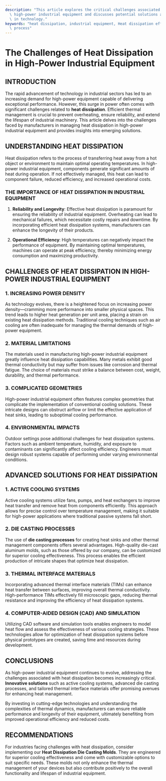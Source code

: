 ```yaml
---
description: "This article explores the critical challenges associated with heat dissipation in\
  \ high-power industrial equipment and discusses potential solutions and advancements\
  \ in technology."
keywords: "heat dissipation, industrial equipment, Heat dissipation efficiency, Die casting\
  \ process"
---
```

# The Challenges of Heat Dissipation in High-Power Industrial Equipment

## INTRODUCTION

The rapid advancement of technology in industrial sectors has led to an increasing demand for high-power equipment capable of delivering exceptional performance. However, this surge in power often comes with significant challenges related to **heat dissipation**. Efficient thermal management is crucial to prevent overheating, ensure reliability, and extend the lifespan of industrial machinery. This article delves into the challenges faced by manufacturers in managing heat dissipation in high-power industrial equipment and provides insights into emerging solutions.

## UNDERSTANDING HEAT DISSIPATION

Heat dissipation refers to the process of transferring heat away from a hot object or environment to maintain optimal operating temperatures. In high-power industrial equipment, components generate significant amounts of heat during operation. If not effectively managed, this heat can lead to component failure, reduced efficiency, and increased operational costs.

### THE IMPORTANCE OF HEAT DISSIPATION IN INDUSTRIAL EQUIPMENT

1. **Reliability and Longevity**: Effective heat dissipation is paramount for ensuring the reliability of industrial equipment. Overheating can lead to mechanical failures, which necessitate costly repairs and downtime. By incorporating efficient heat dissipation systems, manufacturers can enhance the longevity of their products.

2. **Operational Efficiency**: High temperatures can negatively impact the performance of equipment. By maintaining optimal temperatures, machines can operate at peak efficiency, thereby minimizing energy consumption and maximizing productivity.

## CHALLENGES OF HEAT DISSIPATION IN HIGH-POWER INDUSTRIAL EQUIPMENT

### 1. INCREASING POWER DENSITY

As technology evolves, there is a heightened focus on increasing power density—cramming more performance into smaller physical spaces. This trend leads to higher heat generation per unit area, placing a strain on existing heat dissipation methods. Traditional cooling techniques such as air cooling are often inadequate for managing the thermal demands of high-power equipment.

### 2. MATERIAL LIMITATIONS

The materials used in manufacturing high-power industrial equipment greatly influence heat dissipation capabilities. Many metals exhibit good thermal conductivity but may suffer from issues like corrosion and thermal fatigue. The choice of materials must strike a balance between cost, weight, durability, and thermal performance.

### 3. COMPLICATED GEOMETRIES

High-power industrial equipment often features complex geometries that complicate the implementation of conventional cooling solutions. These intricate designs can obstruct airflow or limit the effective application of heat sinks, leading to suboptimal cooling performance.

### 4. ENVIRONMENTAL IMPACTS

Outdoor settings pose additional challenges for heat dissipation systems. Factors such as ambient temperature, humidity, and exposure to contaminants can significantly affect cooling efficiency. Engineers must design robust systems capable of performing under varying environmental conditions.

## ADVANCED SOLUTIONS FOR HEAT DISSIPATION

### 1. ACTIVE COOLING SYSTEMS

Active cooling systems utilize fans, pumps, and heat exchangers to improve heat transfer and remove heat from components efficiently. This approach allows for precise control over temperature management, making it suitable for high-power applications where traditional passive systems fall short.

### 2. DIE CASTING PROCESSES

The use of **die casting processes** for creating heat sinks and other thermal management components offers several advantages. High-quality die-cast aluminum molds, such as those offered by our company, can be customized for superior cooling effectiveness. This process enables the efficient production of intricate shapes that optimize heat dissipation.

### 3. THERMAL INTERFACE MATERIALS

Incorporating advanced thermal interface materials (TIMs) can enhance heat transfer between surfaces, improving overall thermal conductivity. High-performance TIMs effectively fill microscopic gaps, reducing thermal resistance and improving the efficiency of heat dissipation systems.

### 4. COMPUTER-AIDED DESIGN (CAD) AND SIMULATION

Utilizing CAD software and simulation tools enables engineers to model heat flow and assess the effectiveness of various cooling strategies. These technologies allow for optimization of heat dissipation systems before physical prototypes are created, saving time and resources during development.

## CONCLUSIONS

As high-power industrial equipment continues to evolve, addressing the challenges associated with heat dissipation becomes increasingly critical. **Innovative solutions** such as active cooling systems, advanced die casting processes, and tailored thermal interface materials offer promising avenues for enhancing heat management. 

By investing in cutting-edge technologies and understanding the complexities of thermal dynamics, manufacturers can ensure reliable performance and longevity of their equipment, ultimately benefiting from improved operational efficiency and reduced costs.

## RECOMMENDATIONS

For industries facing challenges with heat dissipation, consider implementing our **Heat Dissipation Die Casting Molds**. They are engineered for superior cooling effectiveness and come with customizable options to suit specific needs. These molds not only enhance the thermal management of your devices but also contribute positively to the overall functionality and lifespan of industrial equipment.
